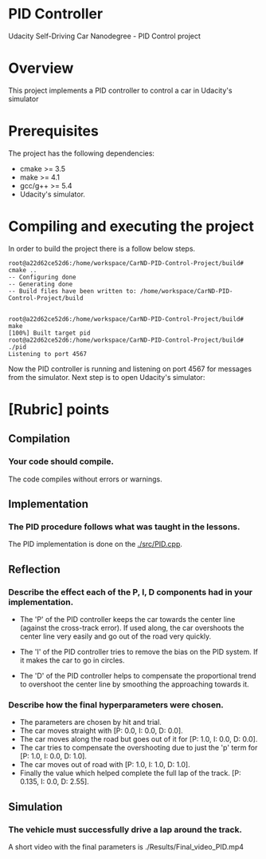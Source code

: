 # PID Controller

Udacity Self-Driving Car Nanodegree - PID Control project

# Overview

This project implements a PID controller to control a car in Udacity's simulator

# Prerequisites

The project has the following dependencies:

- cmake >= 3.5
- make >= 4.1
- gcc/g++ >= 5.4
- Udacity's simulator.


# Compiling and executing the project

In order to build the project there is a follow below steps.

```
root@a22d62ce52d6:/home/workspace/CarND-PID-Control-Project/build# cmake ..
-- Configuring done
-- Generating done
-- Build files have been written to: /home/workspace/CarND-PID-Control-Project/build
```

```

root@a22d62ce52d6:/home/workspace/CarND-PID-Control-Project/build# make
[100%] Built target pid
root@a22d62ce52d6:/home/workspace/CarND-PID-Control-Project/build# ./pid
Listening to port 4567
```


Now the PID controller is running and listening on port 4567 for messages from the simulator. Next step is to open Udacity's simulator:



# [Rubric] points

## Compilation

### Your code should compile.

The code compiles without errors or warnings.

## Implementation

### The PID procedure follows what was taught in the lessons.

The PID implementation is done on the [./src/PID.cpp](./src/PID.cpp). 

## Reflection

### Describe the effect each of the P, I, D components had in your implementation.

- The 'P' of the PID controller keeps the car towards the center line (against the cross-track error). If used along, the car overshoots the center line very easily and go out of the road very quickly.

- The 'I' of the PID controller tries to remove the bias on the PID system. If it makes the car to go in circles. 

- The 'D' of the PID controller helps to compensate the proportional trend to overshoot the center line by smoothing the approaching towards it.



### Describe how the final hyperparameters were chosen.

- The parameters are chosen by hit and trial.
- The car moves straight with [P: 0.0, I: 0.0, D: 0.0].
- The car moves along the road but goes out of it for [P: 1.0, I: 0.0, D: 0.0].
- The car tries to compensate the overshooting due to just the 'p' term for [P: 1.0, I: 0.0, D: 1.0].
- The car moves out of road with [P: 1.0, I: 1.0, D: 1.0].
- Finally the value which helped complete the full lap of the track. [P: 0.135, I: 0.0, D: 2.55].



## Simulation

### The vehicle must successfully drive a lap around the track.
A short video with the final parameters is ./Results/Final_video_PID.mp4

